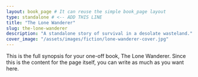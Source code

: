 ```yaml
---
layout: book_page # It can reuse the simple book_page layout
type: standalone # <-- ADD THIS LINE
title: "The Lone Wanderer"
slug: the-lone-wanderer
description: "A standalone story of survival in a desolate wasteland."
cover_image: "/assets/images/fiction/lone-wanderer-cover.jpg"
---
```


This is the full synopsis for your one-off book, The Lone Wanderer. Since this is the content for the page itself, you can write as much as you want here.
